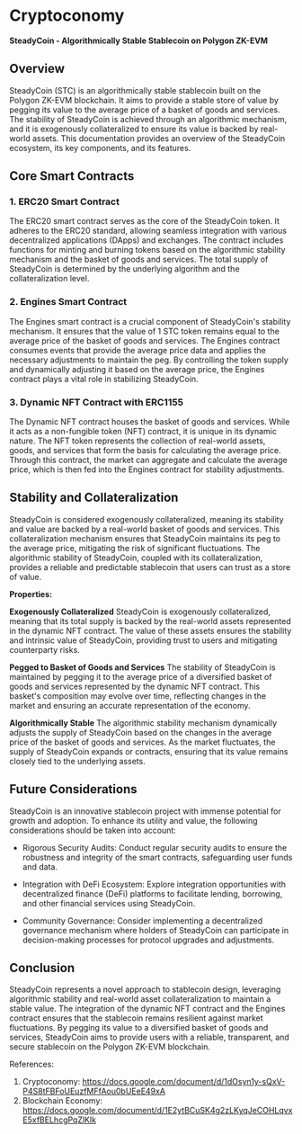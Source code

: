 # Cryptoconomy

**SteadyCoin - Algorithmically Stable Stablecoin on Polygon ZK-EVM**

## Overview

SteadyCoin (STC) is an algorithmically stable stablecoin built on the Polygon ZK-EVM blockchain. It aims to provide a stable store of value by pegging its value to the average price of a basket of goods and services. The stability of SteadyCoin is achieved through an algorithmic mechanism, and it is exogenously collateralized to ensure its value is backed by real-world assets. This documentation provides an overview of the SteadyCoin ecosystem, its key components, and its features.

## Core Smart Contracts

### 1. ERC20 Smart Contract

The ERC20 smart contract serves as the core of the SteadyCoin token. It adheres to the ERC20 standard, allowing seamless integration with various decentralized applications (DApps) and exchanges. The contract includes functions for minting and burning tokens based on the algorithmic stability mechanism and the basket of goods and services. The total supply of SteadyCoin is determined by the underlying algorithm and the collateralization level.

### 2. Engines Smart Contract

The Engines smart contract is a crucial component of SteadyCoin's stability mechanism. It ensures that the value of 1 STC token remains equal to the average price of the basket of goods and services. The Engines contract consumes events that provide the average price data and applies the necessary adjustments to maintain the peg. By controlling the token supply and dynamically adjusting it based on the average price, the Engines contract plays a vital role in stabilizing SteadyCoin.

### 3. Dynamic NFT Contract with ERC1155

The Dynamic NFT contract houses the basket of goods and services. While it acts as a non-fungible token (NFT) contract, it is unique in its dynamic nature. The NFT token represents the collection of real-world assets, goods, and services that form the basis for calculating the average price. Through this contract, the market can aggregate and calculate the average price, which is then fed into the Engines contract for stability adjustments.

## Stability and Collateralization

SteadyCoin is considered exogenously collateralized, meaning its stability and value are backed by a real-world basket of goods and services. This collateralization mechanism ensures that SteadyCoin maintains its peg to the average price, mitigating the risk of significant fluctuations. The algorithmic stability of SteadyCoin, coupled with its collateralization, provides a reliable and predictable stablecoin that users can trust as a store of value.

**Properties:**

**Exogenously Collateralized**
SteadyCoin is exogenously collateralized, meaning that its total supply is backed by the real-world assets represented in the dynamic NFT contract. The value of these assets ensures the stability and intrinsic value of SteadyCoin, providing trust to users and mitigating counterparty risks.

**Pegged to Basket of Goods and Services**
The stability of SteadyCoin is maintained by pegging it to the average price of a diversified basket of goods and services represented by the dynamic NFT contract. This basket's composition may evolve over time, reflecting changes in the market and ensuring an accurate representation of the economy.

**Algorithmically Stable**
The algorithmic stability mechanism dynamically adjusts the supply of SteadyCoin based on the changes in the average price of the basket of goods and services. As the market fluctuates, the supply of SteadyCoin expands or contracts, ensuring that its value remains closely tied to the underlying assets.

## Future Considerations
SteadyCoin is an innovative stablecoin project with immense potential for growth and adoption. To enhance its utility and value, the following considerations should be taken into account:

- Rigorous Security Audits: Conduct regular security audits to ensure the robustness and integrity of the smart contracts, safeguarding user funds and data.

- Integration with DeFi Ecosystem: Explore integration opportunities with decentralized finance (DeFi) platforms to facilitate lending, borrowing, and other financial services using SteadyCoin.

- Community Governance: Consider implementing a decentralized governance mechanism where holders of SteadyCoin can participate in decision-making processes for protocol upgrades and adjustments.


## Conclusion

SteadyCoin represents a novel approach to stablecoin design, leveraging algorithmic stability and real-world asset collateralization to maintain a stable value. The integration of the dynamic NFT contract and the Engines contract ensures that the stablecoin remains resilient against market fluctuations. By pegging its value to a diversified basket of goods and services, SteadyCoin aims to provide users with a reliable, transparent, and secure stablecoin on the Polygon ZK-EVM blockchain.


References:

1. Cryptoconomy: https://docs.google.com/document/d/1dOsyn1y-sQxV-P4S8tFBFoUEuzfMFfAou0bUEeE49xA
2. Blockchain Economy: https://docs.google.com/document/d/1E2ytBCuSK4g2zLKyqJeCOHLqvxE5xfBELhcgPqZlKlk